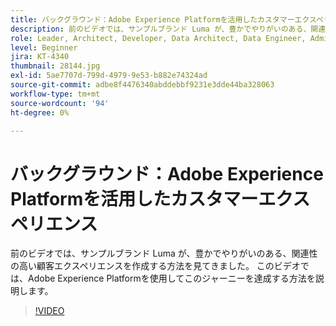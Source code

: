 ```yaml
---
title: バックグラウンド：Adobe Experience Platformを活用したカスタマーエクスペリエンス
description: 前のビデオでは、サンプルブランド Luma が、豊かでやりがいのある、関連性の高い顧客エクスペリエンスを作成する方法を見てきました。 このビデオでは、Adobe Experience Platformを使用してこのジャーニーを達成する方法を説明します。
role: Leader, Architect, Developer, Data Architect, Data Engineer, Admin, User
level: Beginner
jira: KT-4340
thumbnail: 28144.jpg
exl-id: 5ae7707d-799d-4979-9e53-b882e74324ad
source-git-commit: adbe8f4476340abddebbf9231e3dde44ba328063
workflow-type: tm+mt
source-wordcount: '94'
ht-degree: 0%

---
```


# バックグラウンド：Adobe Experience Platformを活用したカスタマーエクスペリエンス

前のビデオでは、サンプルブランド Luma が、豊かでやりがいのある、関連性の高い顧客エクスペリエンスを作成する方法を見てきました。 このビデオでは、Adobe Experience Platformを使用してこのジャーニーを達成する方法を説明します。

>[!VIDEO](https://video.tv.adobe.com/v/28144?quality=12&learn=on)

